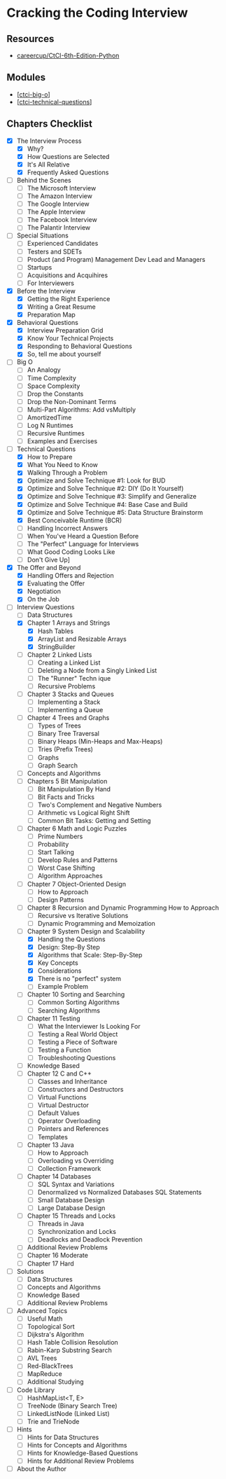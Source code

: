 Cracking the Coding Interview
===

Resources
---

- [careercup/CtCI-6th-Edition-Python][1]

<!-- Links -->
[1]: https://github.com/careercup/CtCI-6th-Edition-Python

<!-- Links end -->


Modules
---

- [[ctci-big-o]]
- [[ctci-technical-questions]]

Chapters Checklist
---

- [x] The Interview Process
    - [x] Why?
    - [x] How Questions are Selected
    - [x] It's All Relative
    - [x] Frequently Asked Questions
- [ ] Behind the Scenes
    - [ ] The Microsoft Interview
    - [ ] The Amazon Interview
    - [ ] The Google Interview
    - [ ] The Apple Interview
    - [ ] The Facebook Interview
    - [ ] The Palantir Interview
- [ ] Special Situations
    - [ ] Experienced Candidates
    - [ ] Testers and SDETs
    - [ ] Product (and Program) Management Dev Lead and Managers
    - [ ] Startups
    - [ ] Acquisitions and Acquihires
    - [ ] For Interviewers
- [x] Before the Interview
    - [x] Getting the Right Experience
    - [x] Writing a Great Resume
    - [x] Preparation Map
- [x] Behavioral Questions
    - [x] Interview Preparation Grid
    - [x] Know Your Technical Projects
    - [x] Responding to Behavioral Questions
    - [x] So, tell me about yourself
- [ ] Big O
    - [ ] An Analogy
    - [ ] Time Complexity
    - [ ] Space Complexity
    - [ ] Drop the Constants
    - [ ] Drop the Non-Dominant Terms
    - [ ] Multi-Part Algorithms: Add vsMultiply
    - [ ] AmortizedTime
    - [ ] Log N Runtimes
    - [ ] Recursive Runtimes
    - [ ] Examples and Exercises
- [ ] Technical Questions
    - [x] How to Prepare
    - [x] What You Need to Know
    - [x] Walking Through a Problem
    - [x] Optimize and Solve Technique #1: Look for BUD
    - [x] Optimize and Solve Technique #2: DIY (Do It Yourself)
    - [x] Optimize and Solve Technique #3: Simplify and Generalize
    - [x] Optimize and Solve Technique #4: Base Case and Build
    - [x] Optimize and Solve Technique #5: Data Structure Brainstorm
    - [x] Best Conceivable Runtime (BCR)
    - [ ] Handling Incorrect Answers
    - [ ] When You've Heard a Question Before
    - [ ] The "Perfect" Language for Interviews
    - [ ] What Good Coding Looks Like
    - [ ] Don't Give Up]
- [x] The Offer and Beyond
    - [x] Handling Offers and Rejection
    - [x] Evaluating the Offer
    - [x] Negotiation
    - [x] On the Job
- [ ] Interview Questions
    - [ ] Data Structures
    - [x] Chapter 1 Arrays and Strings
        - [x] Hash Tables
        - [x] ArrayList and Resizable Arrays
        - [x] StringBuilder
    - [ ] Chapter 2 Linked Lists
        - [ ] Creating a Linked List
        - [ ] Deleting a Node from a Singly Linked List
        - [ ] The "Runner" Techn ique
        - [ ] Recursive Problems
    - [ ] Chapter 3 Stacks and Queues
        - [ ] Implementing a Stack
        - [ ] Implementing a Queue
    - [ ] Chapter 4 Trees and Graphs
        - [ ] Types of Trees
        - [ ] Binary Tree Traversal
        - [ ] Binary Heaps (Min-Heaps and Max-Heaps)
        - [ ] Tries (Prefix Trees)
        - [ ] Graphs
        - [ ] Graph Search
    - [ ] Concepts and Algorithms
    - [ ] Chapters 5 Bit Manipulation
        - [ ] Bit Manipulation By Hand
        - [ ] Bit Facts and Tricks
        - [ ] Two's Complement and Negative Numbers
        - [ ] Arithmetic vs Logical Right Shift
        - [ ] Common Bit Tasks: Getting and Setting
    - [ ] Chapter 6 Math and Logic Puzzles
        - [ ] Prime Numbers
        - [ ] Probability
        - [ ] Start Talking
        - [ ] Develop Rules and Patterns
        - [ ] Worst Case Shifting
        - [ ] Algorithm Approaches
    - [ ] Chapter 7 Object-Oriented Design
        - [ ] How to Approach
        - [ ] Design Patterns
    - [ ] Chapter 8 Recursion and Dynamic Programming How to Approach
        - [ ] Recursive vs Iterative Solutions
        - [ ] Dynamic Programming and Memoization
    - [ ] Chapter 9 System Design and Scalability
        - [x] Handling the Questions
        - [x] Design: Step-By Step
        - [x] Algorithms that Scale: Step-By-Step
        - [x] Key Concepts
        - [x] Considerations
        - [x] There is no "perfect" system
        - [ ] Example Problem
    - [ ] Chapter 10 Sorting and Searching
        - [ ] Common Sorting Algorithms
        - [ ] Searching Algorithms
    - [ ] Chapter 11 Testing
        - [ ] What the Interviewer Is Looking For
        - [ ] Testing a Real World Object
        - [ ] Testing a Piece of Software
        - [ ] Testing a Function
        - [ ] Troubleshooting Questions
    - [ ] Knowledge Based
    - [ ] Chapter 12 C and C++
        - [ ] Classes and Inheritance
        - [ ] Constructors and Destructors
        - [ ] Virtual Functions
        - [ ] Virtual Destructor
        - [ ] Default Values
        - [ ] Operator Overloading
        - [ ] Pointers and References
        - [ ] Templates
    - [ ] Chapter 13 Java
        - [ ] How to Approach
        - [ ] Overloading vs Overriding
        - [ ] Collection Framework
    - [ ] Chapter 14 Databases
        - [ ] SQL Syntax and Variations
        - [ ] Denormalized vs Normalized Databases SQL Statements
        - [ ] Small Database Design
        - [ ] Large Database Design
    - [ ] Chapter 15 Threads and Locks
        - [ ] Threads in Java
        - [ ] Synchronization and Locks
        - [ ] Deadlocks and Deadlock Prevention
    - [ ] Additional Review Problems
    - [ ] Chapter 16 Moderate
    - [ ] Chapter 17 Hard
- [ ] Solutions
    - [ ] Data Structures
    - [ ] Concepts and Algorithms
    - [ ] Knowledge Based
    - [ ] Additional Review Problems
- [ ] Advanced Topics
    - [ ] Useful Math
    - [ ] Topological Sort
    - [ ] Dijkstra's Algorithm
    - [ ] Hash Table Collision Resolution
    - [ ] Rabin-Karp Substring Search
    - [ ] AVL Trees
    - [ ] Red-BlackTrees
    - [ ] MapReduce
    - [ ] Additional Studying
- [ ] Code Library
    - [ ] HashMapList<T, E>
    - [ ] TreeNode (Binary Search Tree)
    - [ ] LinkedListNode (Linked List)
    - [ ] Trie and TrieNode
- [ ] Hints
    - [ ] Hints for Data Structures
    - [ ] Hints for Concepts and Algorithms
    - [ ] Hints for Knowledge-Based Questions
    - [ ] Hints for Additional Review Problems
- [ ] About the Author

[//begin]: # "Autogenerated link references for markdown compatibility"
[ctci-big-o]: ctci-big-o.md "CTCI Big O"
[ctci-technical-questions]: ctci-technical-questions.md "CTCI Technical Questions"
[//end]: # "Autogenerated link references"

